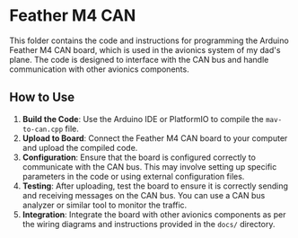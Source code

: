# Feather M4 CAN

This folder contains the code and instructions for programming the Arduino Feather M4 CAN board, which is used in the avionics system of my dad's plane. The code is designed to interface with the CAN bus and handle communication with other avionics components.

## How to Use

1. **Build the Code**: Use the Arduino IDE or PlatformIO to compile the `mav-to-can.cpp` file.
2. **Upload to Board**: Connect the Feather M4 CAN board to your computer and upload the compiled code.
3. **Configuration**: Ensure that the board is configured correctly to communicate with the CAN bus. This may involve setting up specific parameters in the code or using external configuration files.
4. **Testing**: After uploading, test the board to ensure it is correctly sending and receiving messages on the CAN bus. You can use a CAN bus analyzer or similar tool to monitor the traffic.
5. **Integration**: Integrate the board with other avionics components as per the wiring diagrams and instructions provided in the `docs/` directory.
